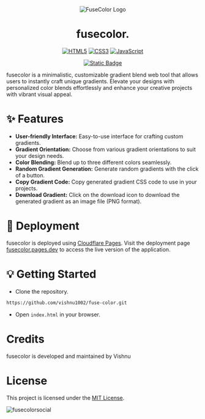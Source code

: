 <p align="center"><img src="https://github.com/vishnu1002/fuse-color/assets/145321614/49b3d8a3-0bcb-4637-be34-420a51964b27" alt="FuseColor Logo"></p>
<h1 align="center">fusecolor.</h1>






<div align="center">
  
  <a href="">![HTML5](https://img.shields.io/badge/HTML5-%23E34F26?style=for-the-badge&logo=html5&logoColor=white)</a>
  <a href="">![CSS3](https://img.shields.io/badge/CSS3-%231572B6?style=for-the-badge&logo=css3&logoColor=white)</a>
  <a href="">![JavaScript](https://img.shields.io/badge/JavaScript-%23F7DF1E?style=for-the-badge&logo=javascript&logoColor=white)</a>
  
</div>

<div align="center">
  
  <a href="">[![Static Badge](https://img.shields.io/badge/Licence-MIT-%23CA0404?style=flat-square&logo=mit&logoColor=white)](https://choosealicense.com/licenses/mit/)</a>
  
</div>

fusecolor is a minimalistic, customizable gradient blend web tool that allows users to instantly craft unique gradients. Elevate your designs with personalized color blends effortlessly and enhance your creative projects with vibrant visual appeal.

# ✨ Features
- **User-friendly Interface:** Easy-to-use interface for crafting custom gradients.
- **Gradient Orientation:** Choose from various gradient orientations to suit your design needs.
- **Color Blending:** Blend up to three different colors seamlessly.
- **Random Gradient Generation:** Generate random gradients with the click of a button.
- **Copy Gradient Code:** Copy generated gradient CSS code to use in your projects.
- **Download Gradient:** Click on the download icon to download the generated gradient as an image file (PNG format).

# 🚀 Deployment
fusecolor is deployed using [Cloudflare Pages](https://pages.cloudflare.com/). Visit the deployment page [fusecolor.pages.dev](https://fusecolor.pages.dev/) to access the live version of the application.

# 💡 Getting Started
- Clone the repository.
```bash
https://github.com/vishnu1002/fuse-color.git
```
- Open `index.html` in your browser.

# Credits
fusecolor is developed and maintained by Vishnu

# License
This project is licensed under the [MIT License](https://choosealicense.com/licenses/mit/).

![fusecolorsocial](https://github.com/vishnu1002/fuse-color/assets/145321614/86859f28-fa3e-47c6-aac7-213ffbd627a7)

